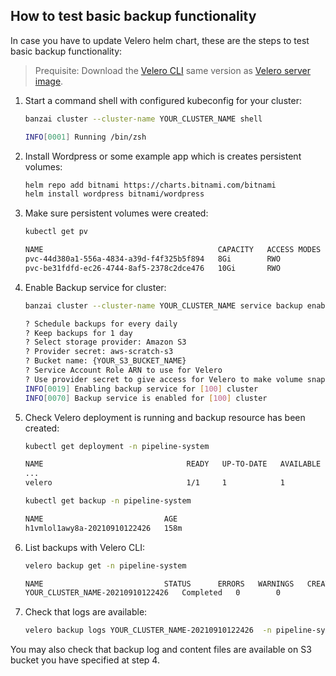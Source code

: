 ## How to test basic backup functionality

In case you have to update Velero helm chart, these are the steps to test basic backup functionality:

>Prequisite: Download the [Velero CLI](https://github.com/vmware-tanzu/velero/releases/) same version as [Velero server image](https://github.com/banzaicloud/pipeline/blob/c4d426c4597770a799faf9cf2e59ebd09f3f2ac0/internal/cmd/config.go#L810).

1. Start a command shell with configured kubeconfig for your cluster:

    ```bash
    banzai cluster --cluster-name YOUR_CLUSTER_NAME shell

    INFO[0001] Running /bin/zsh
    ```

2. Install Wordpress or some example app which is creates persistent volumes:

    ```bash
    helm repo add bitnami https://charts.bitnami.com/bitnami
    helm install wordpress bitnami/wordpress
    ```

3. Make sure persistent volumes were created:

    ```bash
    kubectl get pv

    NAME                                       CAPACITY   ACCESS MODES   RECLAIM POLICY   STATUS   CLAIM                              STORAGECLASS   REASON   AGE
    pvc-44d380a1-556a-4834-a39d-f4f325b5f894   8Gi        RWO            Delete           Bound    default/data-wordpress-mariadb-0   gp2                     2s
    pvc-be31fdfd-ec26-4744-8af5-2378c2dce476   10Gi       RWO            Delete           Bound    default/wordpress                  gp2                     2s
    ```

4. Enable Backup service for cluster:

    ```bash
    banzai cluster --cluster-name YOUR_CLUSTER_NAME service backup enable

    ? Schedule backups for every daily
    ? Keep backups for 1 day
    ? Select storage provider: Amazon S3
    ? Provider secret: aws-scratch-s3
    ? Bucket name: {YOUR_S3_BUCKET_NAME}
    ? Service Account Role ARN to use for Velero
    ? Use provider secret to give access for Velero to make volume snapshots Yes
    INFO[0019] Enabling backup service for [100] cluster
    INFO[0070] Backup service is enabled for [100] cluster
    ```

5. Check Velero deployment is running and backup resource has been created:

    ```bash
    kubectl get deployment -n pipeline-system

    NAME                                READY   UP-TO-DATE   AVAILABLE   AGE
    ...
    velero                              1/1     1            1           6m15s

    kubectl get backup -n pipeline-system

    NAME                           AGE
    h1vmlol1awy8a-20210910122426   158m
    ```

6. List backups with Velero CLI:

    ```bash
    velero backup get -n pipeline-system

    NAME                           STATUS      ERRORS   WARNINGS   CREATED                          EXPIRES   STORAGE LOCATION   SELECTOR
    YOUR_CLUSTER_NAME-20210910122426   Completed   0        0          2021-09-10 14:24:26 +0200 CEST   21h       default            <none>
    ```

7. Check that logs are available:

    ```bash
    velero backup logs YOUR_CLUSTER_NAME-20210910122426  -n pipeline-syste
    ```

You may also check that backup log and content files are available on S3 bucket you have specified at step 4.
